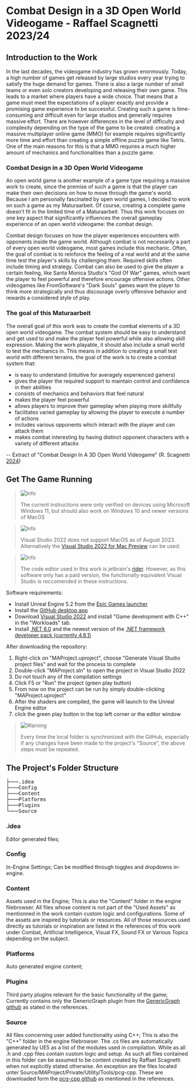 # Combat Design in a 3D Open World Videogame - Raffael Scagnetti 2023/24
## Introduction to the Work
In the last decades, the videogame industry has grown enormously. Today, a high number of games get released by large studios every year trying to satisfy the huge demand for games. There is also a large number of small teams or even solo creators developing and releasing their own game. This leads to a market where players have a wide choice. That means that a game must meet the expectations of a player exactly and provide a promising game experience to be successful. Creating such a game is time-consuming and difficult even for large studios and generally requires massive effort. There are however differences in the level of difficulty and complexity depending on the type of the game to be created: creating a massive multiplayer online game (MMO) for example requires significantly more time and effort than creating a simple offline puzzle game like Tetris. One of the main reasons for this is that a MMO requires a much higher amount of mechanics and functionalities than a puzzle game.

### Combat Design in a 3D Open World Videogame
An open world game is another example of a game type requiring a massive work to create, since the premise of such a game is that the player can make their own decisions on how to move through the game's world. Because I am personally fascinated by open world games, I decided to work on such a game as my Maturaarbeit. Of course, creating a complete game doesn't fit in the limited time of a Maturaarbeit. Thus this work focuses on one key aspect that significantly influences the overall gameplay experience of an open world videogame: the combat design.

Combat design focuses on how the player experiences encounters with opponents inside the game world. Although combat is not necessarily a part of every open world videogame, most games include this mechanic. Often, the goal of combat is to reinforce the feeling of a real world and at the same time test the player's skills by challenging them. Required skills often include timing and strategy. Combat can also be used to give the player a certain feeling, like Santa Monica Studio's "God Of War" games, which want the player to feel powerful and therefore encourage offensive actions. Other videogames like FromSoftware's "Dark Souls" games want the player to think more strategically and thus discourage overly offensive behavior and rewards a considered style of play.

### The goal of this Maturaarbeit
The overall goal of this work was to create the combat elements of a 3D open world videogame. The combat system should be easy to understand and get used to and make the player feel powerful while also allowing skill expression. Making the work playable, it should also include a small world to test the mechanics in. This means in addition to creating a small test world with different terrains, the goal of the work is to create a combat system that:
 * is easy to understand (intuitive for averagely experienced gamers)
 * gives the player the required support to maintain control and confidence in their abilities
 * consists of mechanics and behaviors that feel natural
 * makes the player feel powerful
 * allows players to improve their gameplay when playing more skillfully
 * facilitates varied gameplay by allowing the player to execute a number of actions
 * includes various opponents which interact with the player and can attack them
 * makes combat interesting by having distinct opponent characters with a variety of different attacks

-- Extract of "Combat Design In A 3D Open World Videogame" (R. Scagnetti [2024](CombatDesignInA3DOpenWorldVideogame.pdf))

## Get The Game Running
> <picture>
>   <source media="(prefers-color-scheme: light)" srcset="https://raw.githubusercontent.com/Mqxx/GitHub-Markdown/main/blockquotes/badge/light-theme/info.svg">
>   <img alt="Info" src="https://raw.githubusercontent.com/Mqxx/GitHub-Markdown/main/blockquotes/badge/dark-theme/info.svg">
> </picture><br>
>
> The current instructions were only verified on devices using Microsoft Windows 11, but should also work on Windows 10 and newer versions of MacOS

> <picture>
>   <source media="(prefers-color-scheme: light)" srcset="https://raw.githubusercontent.com/Mqxx/GitHub-Markdown/main/blockquotes/badge/light-theme/info.svg">
>   <img alt="Info" src="https://raw.githubusercontent.com/Mqxx/GitHub-Markdown/main/blockquotes/badge/dark-theme/info.svg">
> </picture><br>
>
> Visual Studio 2022 does not support MacOS as of August 2023. Alternatively the [Visual Studio 2022 for Mac Preview](https://visualstudio.microsoft.com/vs/mac/preview/) can be used.

> <picture>
>   <source media="(prefers-color-scheme: light)" srcset="https://raw.githubusercontent.com/Mqxx/GitHub-Markdown/main/blockquotes/badge/light-theme/info.svg">
>   <img alt="Info" src="https://raw.githubusercontent.com/Mqxx/GitHub-Markdown/main/blockquotes/badge/dark-theme/info.svg">
> </picture><br>
>
> The code editor used in this work is jetbrain's [rider](https://www.jetbrains.com/rider/). However, as this software only has a paid version, the functionally equivalent Visual Studio is reccomended in these instructions.



Software requirements:
 * Install Unreal Engine 5.2 from the [Epic Games launcher](https://store.epicgames.com/en-US/download)
 * Install the [GitHub desktop app](https://desktop.github.com)
 * Download [Visual Studio 2022](https://visualstudio.microsoft.com/downloads/) and install "Game development with C++" in the "Workloads" tab.
 * Install [.NET 6.0](https://dotnet.microsoft.com/en-us/download) and the newest version of the [.NET framework developer pack (currently 4.8.1)](https://dotnet.microsoft.com/en-us/download/dotnet-framework/thank-you/net481-developer-pack-offline-installer)


After downloading the repository:
 1. Right-click on "MAProject.uproject", choose "Generate Visual Studio project files" and wait for the process to complete
 2. Double-click "MAProject.sln" to open the project in Visual Studio 2022
 3. Do not touch any of the compilation settings
 4. Click F5 or "Run" the project (green play button)
 5. From now on the project can be run by simply double-clicking "MAProject.uproject"
 6. After the shaders are compiled, the game will launch to the Unreal Engine editor
 7. click the green play button in the top left corner or the editor window

> <picture>
>   <source media="(prefers-color-scheme: light)" srcset="https://raw.githubusercontent.com/Mqxx/GitHub-Markdown/main/blockquotes/badge/light-theme/warning.svg">
>   <img alt="Warning" src="https://raw.githubusercontent.com/Mqxx/GitHub-Markdown/main/blockquotes/badge/dark-theme/warning.svg">
> </picture><br>
>
> Every time the local folder is synchronized with the GitHub, especially if any changes have been made to the project's "Source", the above steps must be repeated.



## The Project's Folder Structure
<pre>
├───.idea
├───Config
├───Content
├───Platforms
├───Plugins
└───Source
</pre>

### .idea
Editor generated files;

### Config
In-Engine Settings; Can be modified through toggles and dropdowns in-engine.

### Content
Assets used in the Engine; This is also the "Content" folder in the engine filebrowser.
All files whose content is not part of the "Used Assets" as mentionned in the work contain custom logic and configurations.
Some of the assets are inspired by tutorials or resources. All of those resources used directly as tutorials or inspiration
are listed in the references of this work under Combat, Artificial Intelligence, Visual FX, Sound FX or Various Topics depending on the subject.

### Platforms
Auto generated engine content;

### Plugins
Third party plugins relevant for the basic functionality of the game; Currently contains only the GenericGraph plugin from the [GenericGraph github](https://github.com/jinyuliao/GenericGraph/tree/master) as stated in the references.

### Source
All files concerning user added functionality using C++; This is also the "C++" folder in the engine
filebrowser. The .cs files are automatically generated by UE5 as a list of the modules used in compilation.
While as all .h and .cpp files contain custom logic and setup. As such all files contained in this folder
can be assumed to be content created by Raffael Scagnetti when not explicitly stated otherwise. 
An exception are the files located unter Source/MAProject/Private/Utility/Tools/pcg-cpp.
These are downloaded form the [pcg-cpp github](https://github.com/imneme/pcg-cpp) as mentioned in the references.
